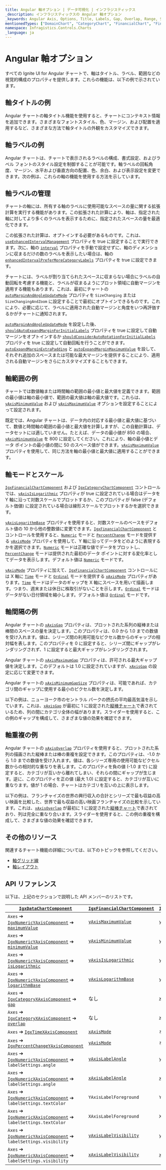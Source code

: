 ```yaml
---
title: Angular 軸オプション | データ可視化 | インフラジスティックス
_description: インフラジスティックスの Angular 軸オプション
_keywords: Angular Axis, Options, Title, Labels, Gap, Overlap, Range, Scale, Mode, Infragistics, Angular 軸, オプション, タイトル, ラベル, 間隔, 重複, 範囲, スケール, モード, インフラジスティックス
mentionedTypes: ["DomainChart", "CategoryChart", "FinancialChart", "FinancialChartYAxisMode", "FinancialChartXAxisMode", "NumericYAxis", "CategoryXAxis"]
namespace: Infragistics.Controls.Charts
_language: ja
---
```


# Angular 軸オプション

すべての Ignite UI for Angular チャートで、軸はタイトル、ラベル、範囲などの視覚的構成のプロパティを提供します。これらの機能は、以下の例で示されています。

## 軸タイトルの例

Angular チャートの軸タイトル機能を使用すると、チャートにコンテキスト情報を追加できます。さまざまなフォントスタイル、色、マージン、および配置を適用するなど、さまざまな方法で軸タイトルの外観をカスタマイズできます。

<code-view style="height: 450px" alt="Angular 軸タイトルの例"
           data-demos-base-url="{environment:dvDemosBaseUrl}"
                    iframe-src="{environment:dvDemosBaseUrl}/charts/category-chart/axis-titles"
                                                 github-src="charts/category-chart/axis-titles">
</code-view>


<div class="divider--half"></div>

## 軸ラベルの例

Angular チャートは、チャートで表示されるラベルの構成、書式設定、およびラベル フォントのスタイル設定を制御することが可能です。軸ラベルの回転角度、マージン、水平および垂直方向の配置、色、余白、および表示設定を変更できます。次の例は、これらの軸の機能を使用する方法を示しています。

<code-view style="height: 450px" alt="Angular 軸ラベルの例"
           data-demos-base-url="{environment:dvDemosBaseUrl}"
                    iframe-src="{environment:dvDemosBaseUrl}/charts/category-chart/axis-labels"
                                                 github-src="charts/category-chart/axis-labels">
</code-view>


<div class="divider--half"></div>

## 軸ラベルの管理

チャートの軸には、所有する軸のラベルに使用可能なスペースの量に関する拡張計算を実行する機能があります。この拡張された計算により、軸は、指定された軸に対してより多くのラベルを表示するために、指定されたスペースの量を最適化できます。

この拡張された計算は、オプトインする必要があるものです。これは、[`useEnhancedIntervalManagement`]({environment:dvApiBaseUrl}/products/ignite-ui-angular/api/docs/typescript/latest/classes/igxaxiscomponent.html#useenhancedintervalmanagement) プロパティを true に設定することで実行できます。次に、軸の [`interval`]({environment:dvApiBaseUrl}/products/ignite-ui-angular/api/docs/typescript/latest/classes/igxnumericaxisbasecomponent.html#interval) プロパティを手動で設定せずに、軸のディメンションに収まるだけの数のラベルを表示したい場合は、軸の [`enhancedIntervalPreferMoreCategoryLabels`]({environment:dvApiBaseUrl}/products/ignite-ui-angular/api/docs/typescript/latest/classes/igxaxiscomponent.html#enhancedintervalprefermorecategorylabels) プロパティを true に設定できます。

チャートには、ラベルが割り当てられたスペースに収まらない場合にラベルの自動回転を考慮する機能と、ラベルが収まるようにプロット領域に自動マージンを適用する機能もあります。これは、最初にチャートの [`autoMarginAndAngleUpdateMode`]({environment:dvApiBaseUrl}/products/ignite-ui-angular/api/docs/typescript/latest/classes/igxcategorychartcomponent.html#automarginandangleupdatemode) プロパティを `SizeChanging` または `SizeChangingAndZoom` に設定することで最初にオプトインできるものです。これにより、必要に応じて、ラベルに適用された自動マージンと角度をいつ再評価するかがチャートに通知されます。

[`autoMarginAndAngleUpdateMode`]({environment:dvApiBaseUrl}/products/ignite-ui-angular/api/docs/typescript/latest/classes/igxcategorychartcomponent.html#automarginandangleupdatemode) を設定した後、[`shouldAutoExpandMarginForInitialLabels`]({environment:dvApiBaseUrl}/products/ignite-ui-angular/api/docs/typescript/latest/classes/igxcategorychartcomponent.html#shouldautoexpandmarginforinitiallabels) プロパティを true に設定して自動マージンをオプトインするか [`shouldConsiderAutoRotationForInitialLabels`]({environment:dvApiBaseUrl}/products/ignite-ui-angular/api/docs/typescript/latest/classes/igxcategorychartcomponent.html#shouldconsiderautorotationforinitiallabels) プロパティを true に設定して自動回転を行うことができます。[`autoExpandMarginExtraPadding`]({environment:dvApiBaseUrl}/products/ignite-ui-angular/api/docs/typescript/latest/classes/igxcategorychartcomponent.html#autoexpandmarginextrapadding) と [`autoExpandMarginMaximumValue`]({environment:dvApiBaseUrl}/products/ignite-ui-angular/api/docs/typescript/latest/classes/igxcategorychartcomponent.html#autoexpandmarginmaximumvalue) を設して、それぞれ追加のスペースまたは可能な最大マージンを提供することにより、適用される自動マージンをさらにカスタマイズすることもできます。

## 軸範囲の例

チャートでは数値軸または時間軸の範囲の最小値と最大値を定義できます。範囲の最小値は軸の最小値で、範囲の最大値は軸の最大値です。これらは、[`yAxisMinimumValue`]({environment:dvApiBaseUrl}/products/ignite-ui-angular/api/docs/typescript/latest/classes/igxcategorychartcomponent.html#yaxisminimumvalue) および [`yAxisMaximumValue`]({environment:dvApiBaseUrl}/products/ignite-ui-angular/api/docs/typescript/latest/classes/igxcategorychartcomponent.html#yaxismaximumvalue) オプションを設定することによって設定されます。

既定では、Angular チャートは、データ内の対応する最小値と最大値に基づいて、数値と時間軸の範囲の最小値と最大値を計算しますが、この自動計算は、データセットには適していません。たとえば、データの最小値が 850 の場合、[`yAxisMinimumValue`]({environment:dvApiBaseUrl}/products/ignite-ui-angular/api/docs/typescript/latest/classes/igxcategorychartcomponent.html#yaxisminimumvalue) を 800 に設定してください。これにより、軸の最小値とデータ ポイントの最小値の間に 50 のスペース値ができます。[`yAxisMaximumValue`]({environment:dvApiBaseUrl}/products/ignite-ui-angular/api/docs/typescript/latest/classes/igxcategorychartcomponent.html#yaxismaximumvalue) プロパティを使用して、同じ方法を軸の最小値と最大値に適用することができます。

<code-view style="height: 450px" alt="Angular 軸範囲の例"
           data-demos-base-url="{environment:dvDemosBaseUrl}"
                    iframe-src="{environment:dvDemosBaseUrl}/charts/category-chart/axis-range"
                                                 github-src="charts/category-chart/axis-range">
</code-view>


<div class="divider--half"></div>

## 軸モードとスケール

[`IgxFinancialChartComponent`]({environment:dvApiBaseUrl}/products/ignite-ui-angular/api/docs/typescript/latest/classes/igxfinancialchartcomponent.html) および [`IgxCategoryChartComponent`]({environment:dvApiBaseUrl}/products/ignite-ui-angular/api/docs/typescript/latest/classes/igxcategorychartcomponent.html) コントロールでは、[`yAxisIsLogarithmic`]({environment:dvApiBaseUrl}/products/ignite-ui-angular/api/docs/typescript/latest/classes/igxcategorychartcomponent.html#yaxisislogarithmic) プロパティが true に設定されている場合はデータを Y 軸に沿って対数スケールでプロットするか、このプロパティが false (デフォルト価値) に設定されている場合は線形スケールでプロットするかを選択できます。

[`yAxisLogarithmBase`]({environment:dvApiBaseUrl}/products/ignite-ui-angular/api/docs/typescript/latest/classes/igxcategorychartcomponent.html#yaxislogarithmbase) プロパティを使用すると、対数スケールのベースをデフォルト値の 10 から他の整数値に変更できます。[`IgxFinancialChartComponent`]({environment:dvApiBaseUrl}/products/ignite-ui-angular/api/docs/typescript/latest/classes/igxfinancialchartcomponent.html) とコントロールを使用すると、[`Numeric`]({environment:dvApiBaseUrl}/products/ignite-ui-angular/api/docs/typescript/latest/enums/financialchartyaxismode.html#numeric) モードと [`PercentChange`]({environment:dvApiBaseUrl}/products/ignite-ui-angular/api/docs/typescript/latest/enums/financialchartyaxismode.html#percentchange) モードを提供する [`yAxisMode`]({environment:dvApiBaseUrl}/products/ignite-ui-angular/api/docs/typescript/latest/classes/igxfinancialchartcomponent.html#yaxismode) プロパティを使用して、Y 軸に沿ってデータをどのように表現するかを選択できます。[`Numeric`]({environment:dvApiBaseUrl}/products/ignite-ui-angular/api/docs/typescript/latest/enums/financialchartyaxismode.html#numeric) モードは正確な値でデータをプロットし、[`PercentChange`]({environment:dvApiBaseUrl}/products/ignite-ui-angular/api/docs/typescript/latest/enums/financialchartyaxismode.html#percentchange) モードは提供された最初のデータ ポイントに対する変化率としてデータを表示します。デフォルト値は [`Numeric`]({environment:dvApiBaseUrl}/products/ignite-ui-angular/api/docs/typescript/latest/enums/financialchartyaxismode.html#numeric) モードです。

[`yAxisMode`]({environment:dvApiBaseUrl}/products/ignite-ui-angular/api/docs/typescript/latest/classes/igxfinancialchartcomponent.html#yaxismode) プロパティに加えて、[`IgxFinancialChartComponent`]({environment:dvApiBaseUrl}/products/ignite-ui-angular/api/docs/typescript/latest/classes/igxfinancialchartcomponent.html) コントロールには X 軸に [`Time`]({environment:dvApiBaseUrl}/products/ignite-ui-angular/api/docs/typescript/latest/enums/financialchartxaxismode.html#time) モードと [`Ordinal`]({environment:dvApiBaseUrl}/products/ignite-ui-angular/api/docs/typescript/latest/enums/financialchartxaxismode.html#ordinal) モードを提供する [`xAxisMode`]({environment:dvApiBaseUrl}/products/ignite-ui-angular/api/docs/typescript/latest/classes/igxfinancialchartcomponent.html#xaxismode) プロパティがあります。[`Time`]({environment:dvApiBaseUrl}/products/ignite-ui-angular/api/docs/typescript/latest/enums/financialchartxaxismode.html#time) モードはデータのギャップを X 軸にスペースを用いて描画します。つまり、週末または休日に株取引がないことを示します。[`Ordinal`]({environment:dvApiBaseUrl}/products/ignite-ui-angular/api/docs/typescript/latest/enums/financialchartxaxismode.html#ordinal) モードはデータがない日付領域を縮小します。デフォルト値は [`Ordinal`]({environment:dvApiBaseUrl}/products/ignite-ui-angular/api/docs/typescript/latest/enums/financialchartxaxismode.html#ordinal) モードです。

<code-view style="height: 450px" alt="Angular 軸範囲の例"
           data-demos-base-url="{environment:dvDemosBaseUrl}"
                    iframe-src="{environment:dvDemosBaseUrl}/charts/financial-chart/axis-types"
                                                 github-src="charts/financial-chart/axis-types">
</code-view>


<div class="divider--half"></div>

## 軸間隔の例

Angular チャートの [`xAxisGap`]({environment:dvApiBaseUrl}/products/ignite-ui-angular/api/docs/typescript/latest/classes/igxcategorychartcomponent.html#xaxisgap) プロパティは、プロットされた系列の縦棒または棒間のスペースの量を決定します。このプロパティは、0.0 から 1.0 までの数値を受け入れます。値は、シリーズ間の利用可能なピクセル数からのギャップの相対幅を表します。このプロパティを 0 に設定すると、シリーズ間にギャップがレンダリングされず、1 に設定すると最大ギャップがレンダリングされます。

Angular チャートの [`xAxisMaximumGap`]({environment:dvApiBaseUrl}/products/ignite-ui-angular/api/docs/typescript/latest/classes/igxcategorychartcomponent.html#xaxismaximumgap) プロパティは、許可される最大ギャップ値を決定します。このデフォルトは 1.0 に設定されていますが、[`xAxisGap`]({environment:dvApiBaseUrl}/products/ignite-ui-angular/api/docs/typescript/latest/classes/igxcategorychartcomponent.html#xaxisgap) の設定に応じて変更できます。

Angular チャートの [`xAxisMinimumGapSize`]({environment:dvApiBaseUrl}/products/ignite-ui-angular/api/docs/typescript/latest/classes/igxcategorychartcomponent.html#xaxisminimumgapsize) プロパティは、可能であれば、カテゴリ間のギャップに使用する最小のピクセル数を決定します。

以下の例は、ニューヨーク市のセントラル パークの摂氏の平均最高気温を示しています。これは、[`xAxisGap`]({environment:dvApiBaseUrl}/products/ignite-ui-angular/api/docs/typescript/latest/classes/igxcategorychartcomponent.html#xaxisgap) が最初に 1 に設定された[縦棒チャート](../types/column-chart.md)で表されているため、列の間にカテゴリ全体の幅があります。スライダーを使用すると、この例のギャップを構成して、さまざまな値の効果を確認できます。

<code-view style="height: 450px" alt="Angular 軸間隔の例"
           data-demos-base-url="{environment:dvDemosBaseUrl}"
                    iframe-src="{environment:dvDemosBaseUrl}/charts/category-chart/axis-gap"
                                                 github-src="charts/category-chart/axis-gap">
</code-view>


<div class="divider--half"></div>

## 軸重複の例

Angular チャートの [`xAxisOverlap`]({environment:dvApiBaseUrl}/products/ignite-ui-angular/api/docs/typescript/latest/classes/igxcategorychartcomponent.html#xaxisoverlap) プロパティを使用すると、プロットされた系列の描画された縦棒または棒の重複を設定できます。このプロパティは、-1.0 から 1.0 までの数値を受け入れます。値は、各シリーズ専用の使用可能なピクセル数からの相対的な重なりを表します。このプロパティを負の値 (-1.0 まで) に設定すると、カテゴリが互いから離れてしまい、それらの間にギャップが生じます。逆に、このプロパティを正の値 (最大 1.0) に設定すると、カテゴリが互いに重なります。値が 1 の場合、チャートはカテゴリを互いの上に表示します。

以下の例は、フランチャイズの世界の興行収入の合計とシリーズで最も収益の高い映画を比較した、世界で最も収益の高い映画フランチャイズの比較を示しています。これは、[`xAxisOverlap`]({environment:dvApiBaseUrl}/products/ignite-ui-angular/api/docs/typescript/latest/classes/igxcategorychartcomponent.html#xaxisoverlap) が最初に 1 に設定された[縦棒チャート](../types/column-chart.md)で表されており、列は完全に重なり合います。スライダーを使用すると、この例の重複を構成して、さまざまな値の効果を確認できます。

<code-view style="height: 450px" alt="Angular 軸重複の例"
           data-demos-base-url="{environment:dvDemosBaseUrl}"
                    iframe-src="{environment:dvDemosBaseUrl}/charts/category-chart/axis-overlap"
                                                 github-src="charts/category-chart/axis-overlap">
</code-view>


<div class="divider--half"></div>

## その他のリソース

関連するチャート機能の詳細については、以下のトピックを参照してください。

*   [軸グリッド線](chart-axis-gridlines.md)
*   [軸レイアウト](chart-axis-layouts.md)

## API リファレンス

以下は、上記のセクションで説明した API メンバーのリストです。

| [`IgxDataChartComponent`]({environment:dvApiBaseUrl}/products/ignite-ui-angular/api/docs/typescript/latest/classes/igxdatachartcomponent.html)                                         | [`IgxFinancialChartComponent`]({environment:dvApiBaseUrl}/products/ignite-ui-angular/api/docs/typescript/latest/classes/igxfinancialchartcomponent.html)       | [`IgxCategoryChartComponent`]({environment:dvApiBaseUrl}/products/ignite-ui-angular/api/docs/typescript/latest/classes/igxcategorychartcomponent.html)        |
| ------------------------------------------------------ | ---------------------- | ---------------------- |
| `Axes` ➔ [`IgxNumericYAxisComponent`]({environment:dvApiBaseUrl}/products/ignite-ui-angular/api/docs/typescript/latest/classes/igxnumericyaxiscomponent.html) ➔ [`maximumValue`]({environment:dvApiBaseUrl}/products/ignite-ui-angular/api/docs/typescript/latest/classes/igxnumericaxisbasecomponent.html#maximumvalue)             | [`yAxisMaximumValue`]({environment:dvApiBaseUrl}/products/ignite-ui-angular/api/docs/typescript/latest/classes/igxcategorychartcomponent.html#yaxismaximumvalue)    | [`yAxisMaximumValue`]({environment:dvApiBaseUrl}/products/ignite-ui-angular/api/docs/typescript/latest/classes/igxcategorychartcomponent.html#yaxismaximumvalue)    |
| `Axes` ➔ [`IgxNumericYAxisComponent`]({environment:dvApiBaseUrl}/products/ignite-ui-angular/api/docs/typescript/latest/classes/igxnumericyaxiscomponent.html) ➔ [`minimumValue`]({environment:dvApiBaseUrl}/products/ignite-ui-angular/api/docs/typescript/latest/classes/igxnumericaxisbasecomponent.html#minimumvalue)             | [`yAxisMinimumValue`]({environment:dvApiBaseUrl}/products/ignite-ui-angular/api/docs/typescript/latest/classes/igxcategorychartcomponent.html#yaxisminimumvalue)    | [`yAxisMinimumValue`]({environment:dvApiBaseUrl}/products/ignite-ui-angular/api/docs/typescript/latest/classes/igxcategorychartcomponent.html#yaxisminimumvalue)    |
| `Axes` ➔ [`IgxNumericYAxisComponent`]({environment:dvApiBaseUrl}/products/ignite-ui-angular/api/docs/typescript/latest/classes/igxnumericyaxiscomponent.html) ➔ [`isLogarithmic`]({environment:dvApiBaseUrl}/products/ignite-ui-angular/api/docs/typescript/latest/classes/igxnumericaxisbasecomponent.html#islogarithmic)            | [`yAxisIsLogarithmic`]({environment:dvApiBaseUrl}/products/ignite-ui-angular/api/docs/typescript/latest/classes/igxcategorychartcomponent.html#yaxisislogarithmic)   | [`yAxisIsLogarithmic`]({environment:dvApiBaseUrl}/products/ignite-ui-angular/api/docs/typescript/latest/classes/igxcategorychartcomponent.html#yaxisislogarithmic)   |
| `Axes` ➔ [`IgxNumericYAxisComponent`]({environment:dvApiBaseUrl}/products/ignite-ui-angular/api/docs/typescript/latest/classes/igxnumericyaxiscomponent.html) ➔ [`logarithmBase`]({environment:dvApiBaseUrl}/products/ignite-ui-angular/api/docs/typescript/latest/classes/igxnumericaxisbasecomponent.html#logarithmbase)            | [`yAxisLogarithmBase`]({environment:dvApiBaseUrl}/products/ignite-ui-angular/api/docs/typescript/latest/classes/igxcategorychartcomponent.html#yaxislogarithmbase)   | [`yAxisLogarithmBase`]({environment:dvApiBaseUrl}/products/ignite-ui-angular/api/docs/typescript/latest/classes/igxcategorychartcomponent.html#yaxislogarithmbase)   |
| `Axes` ➔ [`IgxCategoryXAxisComponent`]({environment:dvApiBaseUrl}/products/ignite-ui-angular/api/docs/typescript/latest/classes/igxcategoryxaxiscomponent.html) ➔ [`gap`]({environment:dvApiBaseUrl}/products/ignite-ui-angular/api/docs/typescript/latest/classes/igxcategoryaxisbasecomponent.html#gap)                     | なし                   | [`xAxisGap`]({environment:dvApiBaseUrl}/products/ignite-ui-angular/api/docs/typescript/latest/classes/igxcategorychartcomponent.html#xaxisgap)             |
| `Axes` ➔ [`IgxCategoryXAxisComponent`]({environment:dvApiBaseUrl}/products/ignite-ui-angular/api/docs/typescript/latest/classes/igxcategoryxaxiscomponent.html) ➔ [`overlap`]({environment:dvApiBaseUrl}/products/ignite-ui-angular/api/docs/typescript/latest/classes/igxcategoryaxisbasecomponent.html#overlap)                 | なし                   | [`xAxisOverlap`]({environment:dvApiBaseUrl}/products/ignite-ui-angular/api/docs/typescript/latest/classes/igxcategorychartcomponent.html#xaxisoverlap)         |
| `Axes` ➔ [`IgxTimeXAxisComponent`]({environment:dvApiBaseUrl}/products/ignite-ui-angular/api/docs/typescript/latest/classes/igxtimexaxiscomponent.html)                                  | [`xAxisMode`]({environment:dvApiBaseUrl}/products/ignite-ui-angular/api/docs/typescript/latest/classes/igxfinancialchartcomponent.html#xaxismode)            | なし                   |
| `Axes` ➔ [`IgxPercentChangeYAxisComponent`]({environment:dvApiBaseUrl}/products/ignite-ui-angular/api/docs/typescript/latest/classes/igxpercentchangeyaxiscomponent.html)                         | [`yAxisMode`]({environment:dvApiBaseUrl}/products/ignite-ui-angular/api/docs/typescript/latest/classes/igxfinancialchartcomponent.html#yaxismode)            | なし                   |
| `Axes` ➔ [`IgxNumericYAxisComponent`]({environment:dvApiBaseUrl}/products/ignite-ui-angular/api/docs/typescript/latest/classes/igxnumericyaxiscomponent.html) ➔ `labelSettings.angle`      | [`yAxisLabelAngle`]({environment:dvApiBaseUrl}/products/ignite-ui-angular/api/docs/typescript/latest/classes/igxxychartcomponent.html#yaxislabelangle)      | [`yAxisLabelAngle`]({environment:dvApiBaseUrl}/products/ignite-ui-angular/api/docs/typescript/latest/classes/igxxychartcomponent.html#yaxislabelangle)      |
| `Axes` ➔ [`IgxNumericXAxisComponent`]({environment:dvApiBaseUrl}/products/ignite-ui-angular/api/docs/typescript/latest/classes/igxnumericxaxiscomponent.html) ➔ `labelSettings.angle`      | [`xAxisLabelAngle`]({environment:dvApiBaseUrl}/products/ignite-ui-angular/api/docs/typescript/latest/classes/igxxychartcomponent.html#xaxislabelangle)      | [`xAxisLabelAngle`]({environment:dvApiBaseUrl}/products/ignite-ui-angular/api/docs/typescript/latest/classes/igxxychartcomponent.html#xaxislabelangle)      |
| `Axes` ➔ [`IgxNumericYAxisComponent`]({environment:dvApiBaseUrl}/products/ignite-ui-angular/api/docs/typescript/latest/classes/igxnumericyaxiscomponent.html) ➔ `labelSettings.textColor`  | `YAxisLabelForeground` | `YAxisLabelForeground` |
| `Axes` ➔ [`IgxNumericXAxisComponent`]({environment:dvApiBaseUrl}/products/ignite-ui-angular/api/docs/typescript/latest/classes/igxnumericxaxiscomponent.html) ➔ `labelSettings.textColor`  | `XAxisLabelForeground` | `XAxisLabelForeground` |
| `Axes` ➔ [`IgxNumericYAxisComponent`]({environment:dvApiBaseUrl}/products/ignite-ui-angular/api/docs/typescript/latest/classes/igxnumericyaxiscomponent.html) ➔ `labelSettings.visibility` | [`yAxisLabelVisibility`]({environment:dvApiBaseUrl}/products/ignite-ui-angular/api/docs/typescript/latest/classes/igxxychartcomponent.html#yaxislabelvisibility) | [`yAxisLabelVisibility`]({environment:dvApiBaseUrl}/products/ignite-ui-angular/api/docs/typescript/latest/classes/igxxychartcomponent.html#yaxislabelvisibility) |
| `Axes` ➔ [`IgxNumericXAxisComponent`]({environment:dvApiBaseUrl}/products/ignite-ui-angular/api/docs/typescript/latest/classes/igxnumericxaxiscomponent.html) ➔ `labelSettings.visibility` | [`xAxisLabelVisibility`]({environment:dvApiBaseUrl}/products/ignite-ui-angular/api/docs/typescript/latest/classes/igxxychartcomponent.html#xaxislabelvisibility) | [`xAxisLabelVisibility`]({environment:dvApiBaseUrl}/products/ignite-ui-angular/api/docs/typescript/latest/classes/igxxychartcomponent.html#xaxislabelvisibility) |
